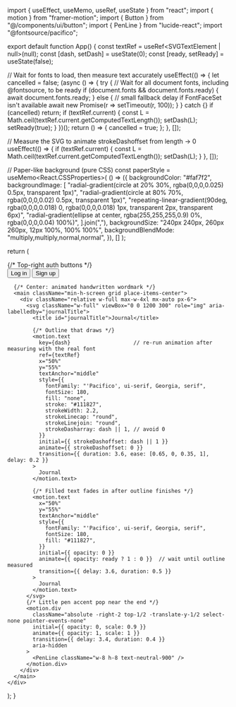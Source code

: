 import { useEffect, useMemo, useRef, useState } from "react";
import { motion } from "framer-motion";
import { Button } from "@/components/ui/button";
import { PenLine } from "lucide-react";
import "@fontsource/pacifico";

export default function App() {
  const textRef = useRef<SVGTextElement | null>(null);
  const [dash, setDash] = useState<number>(0);
  const [ready, setReady] = useState(false);

  // Wait for fonts to load, then measure text accurately
  useEffect(() => {
    let cancelled = false;
    (async () => {
      try {
        // Wait for all document fonts, including @fontsource, to be ready
        if (document.fonts && document.fonts.ready) {
          await document.fonts.ready;
        } else {
          // small fallback delay if FontFaceSet isn't available
          await new Promise(r => setTimeout(r, 100));
        }
      } catch {}
      if (cancelled) return;
      if (textRef.current) {
        const L = Math.ceil(textRef.current.getComputedTextLength());
        setDash(L);
        setReady(true);
      }
    })();
    return () => { cancelled = true; };
  }, []);

  // Measure the SVG <text> to animate strokeDashoffset from length -> 0
  useEffect(() => {
    if (textRef.current) {
      const L = Math.ceil(textRef.current.getComputedTextLength());
      setDash(L);
    }
  }, []);

  // Paper-like background (pure CSS)
  const paperStyle = useMemo<React.CSSProperties>(
    () => ({
      backgroundColor: "#faf7f2",
      backgroundImage: [
        "radial-gradient(circle at 20% 30%, rgba(0,0,0,0.025) 0.5px, transparent 1px)",
        "radial-gradient(circle at 80% 70%, rgba(0,0,0,0.02) 0.5px, transparent 1px)",
        "repeating-linear-gradient(90deg, rgba(0,0,0,0.018) 0, rgba(0,0,0,0.018) 1px, transparent 2px, transparent 6px)",
        "radial-gradient(ellipse at center, rgba(255,255,255,0.9) 0%, rgba(0,0,0,0.04) 100%)",
      ].join(","),
      backgroundSize: "240px 240px, 260px 260px, 12px 100%, 100% 100%",
      backgroundBlendMode: "multiply,multiply,normal,normal",
    }),
    []
  );

  return (
    <div className="min-h-screen w-full relative overflow-hidden" style={paperStyle}>
      {/* Top-right auth buttons */}
      <nav className="absolute right-4 top-4 flex items-center gap-3">
        <Button variant="ghost" className="backdrop-blur-sm bg-white/50 hover:bg-white/80 cursor-pointer" >
          Log in
        </Button>
        <Button>Sign up</Button>
      </nav>

      {/* Center: animated handwritten wordmark */}
      <main className="min-h-screen grid place-items-center">
        <div className="relative w-full max-w-4xl mx-auto px-6">
          <svg className="w-full" viewBox="0 0 1200 300" role="img" aria-labelledby="journalTitle">
            <title id="journalTitle">Journal</title>

            {/* Outline that draws */}
            <motion.text
              key={dash}                    // re-run animation after measuring with the real font
              ref={textRef}
              x="50%"
              y="55%"
              textAnchor="middle"
              style={{
                fontFamily: "'Pacifico', ui-serif, Georgia, serif",
                fontSize: 180,
                fill: "none",
                stroke: "#111827",
                strokeWidth: 2.2,
                strokeLinecap: "round",
                strokeLinejoin: "round",
                strokeDasharray: dash || 1, // avoid 0
              }}
              initial={{ strokeDashoffset: dash || 1 }}
              animate={{ strokeDashoffset: 0 }}
              transition={{ duration: 3.6, ease: [0.65, 0, 0.35, 1], delay: 0.2 }}
            >
              Journal
            </motion.text>

            {/* Filled text fades in after outline finishes */}
            <motion.text
              x="50%"
              y="55%"
              textAnchor="middle"
              style={{
                fontFamily: "'Pacifico', ui-serif, Georgia, serif",
                fontSize: 180,
                fill: "#111827",
              }}
              initial={{ opacity: 0 }}
              animate={{ opacity: ready ? 1 : 0 }}  // wait until outline measured
              transition={{ delay: 3.6, duration: 0.5 }}
            >
              Journal
            </motion.text>
          </svg>
          {/* Little pen accent pop near the end */}
          <motion.div
            className="absolute -right-2 top-1/2 -translate-y-1/2 select-none pointer-events-none"
            initial={{ opacity: 0, scale: 0.9 }}
            animate={{ opacity: 1, scale: 1 }}
            transition={{ delay: 3.4, duration: 0.4 }}
            aria-hidden
          >
            <PenLine className="w-8 h-8 text-neutral-900" />
          </motion.div>
        </div>
      </main>
    </div>
  );
}
